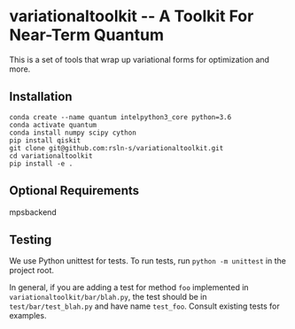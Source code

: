 # variationaltoolkit -- A Toolkit For Near-Term Quantum  

This is a set of tools that wrap up variational forms for optimization and more.

## Installation

```
conda create --name quantum intelpython3_core python=3.6
conda activate quantum
conda install numpy scipy cython
pip install qiskit
git clone git@github.com:rsln-s/variationaltoolkit.git
cd variationaltoolkit
pip install -e .
```


## Optional Requirements

mpsbackend


## Testing

We use Python unittest for tests. To run tests, run `python -m unittest` in the project root.

In general, if you are adding a test for method `foo` implemented in `variationaltoolkit/bar/blah.py`, the test should be in `test/bar/test_blah.py` and have name `test_foo`. Consult existing tests for examples.
